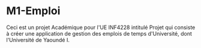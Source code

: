 # M1-Emploi
Ceci est un projet Académique pour l'UE INF4228 intitulé Projet qui consiste à créer une application de gestion des emplois de temps d'Université, dont l'Université de Yaoundé I.
